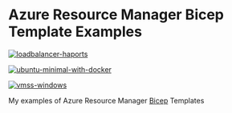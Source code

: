 # Azure Resource Manager Bicep Template Examples

[![loadbalancer-haports](https://github.com/arsenvlad/bicep-examples/actions/workflows/azure-deploy-loadbalancer-haports.yml/badge.svg)](https://github.com/arsenvlad/bicep-examples/actions/workflows/azure-deploy-loadbalancer-haports.yml)

[![ubuntu-minimal-with-docker](https://github.com/arsenvlad/bicep-examples/actions/workflows/azure-deploy-ubuntu-minimal-with-docker.yml/badge.svg)](https://github.com/arsenvlad/bicep-examples/actions/workflows/azure-deploy-ubuntu-minimal-with-docker.yml)

[![vmss-windows](https://github.com/arsenvlad/bicep-examples/actions/workflows/azure-deploy-vmss-windows.yml/badge.svg)](https://github.com/arsenvlad/bicep-examples/actions/workflows/azure-deploy-vmss-windows.yml)

My examples of Azure Resource Manager [Bicep](https://github.com/Azure/bicep) Templates
